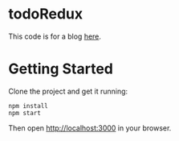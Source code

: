 # todoRedux

This code is for a blog [here](http://welllin.net/build-a-react-todo-app-using-redux/).

# Getting Started

Clone the project and get it running:
```
npm install
npm start
```

Then open [http://localhost:3000](http://localhost:3000) in your browser.
